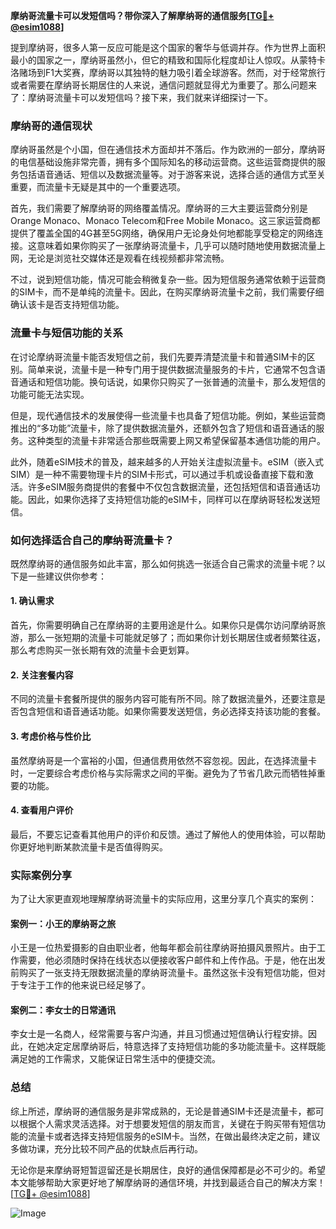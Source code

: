 **摩纳哥流量卡可以发短信吗？带你深入了解摩纳哥的通信服务[[TG💪+ @esim1088](https://t.me/s/esim1088)]**

提到摩纳哥，很多人第一反应可能是这个国家的奢华与低调并存。作为世界上面积最小的国家之一，摩纳哥虽然小，但它的精致和国际化程度却让人惊叹。从蒙特卡洛赌场到F1大奖赛，摩纳哥以其独特的魅力吸引着全球游客。然而，对于经常旅行或者需要在摩纳哥长期居住的人来说，通信问题就显得尤为重要了。那么问题来了：摩纳哥流量卡可以发短信吗？接下来，我们就来详细探讨一下。

### 摩纳哥的通信现状

摩纳哥虽然是个小国，但在通信技术方面却并不落后。作为欧洲的一部分，摩纳哥的电信基础设施非常完善，拥有多个国际知名的移动运营商。这些运营商提供的服务包括语音通话、短信以及数据流量等。对于游客来说，选择合适的通信方式至关重要，而流量卡无疑是其中的一个重要选项。

首先，我们需要了解摩纳哥的网络覆盖情况。摩纳哥的三大主要运营商分别是Orange Monaco、Monaco Telecom和Free Mobile Monaco。这三家运营商都提供了覆盖全国的4G甚至5G网络，确保用户无论身处何地都能享受稳定的网络连接。这意味着如果你购买了一张摩纳哥流量卡，几乎可以随时随地使用数据流量上网，无论是浏览社交媒体还是观看在线视频都非常流畅。

不过，说到短信功能，情况可能会稍微复杂一些。因为短信服务通常依赖于运营商的SIM卡，而不是单纯的流量卡。因此，在购买摩纳哥流量卡之前，我们需要仔细确认该卡是否支持短信功能。

### 流量卡与短信功能的关系

在讨论摩纳哥流量卡能否发短信之前，我们先要弄清楚流量卡和普通SIM卡的区别。简单来说，流量卡是一种专门用于提供数据流量服务的卡片，它通常不包含语音通话和短信功能。换句话说，如果你只购买了一张普通的流量卡，那么发短信的功能可能无法实现。

但是，现代通信技术的发展使得一些流量卡也具备了短信功能。例如，某些运营商推出的“多功能”流量卡，除了提供数据流量外，还额外包含了短信和语音通话的服务。这种类型的流量卡非常适合那些既需要上网又希望保留基本通信功能的用户。

此外，随着eSIM技术的普及，越来越多的人开始关注虚拟流量卡。eSIM（嵌入式SIM）是一种不需要物理卡片的SIM卡形式，可以通过手机或设备直接下载和激活。许多eSIM服务商提供的套餐中不仅包含数据流量，还包括短信和语音通话功能。因此，如果你选择了支持短信功能的eSIM卡，同样可以在摩纳哥轻松发送短信。

### 如何选择适合自己的摩纳哥流量卡？

既然摩纳哥的通信服务如此丰富，那么如何挑选一张适合自己需求的流量卡呢？以下是一些建议供你参考：

#### 1. 确认需求
首先，你需要明确自己在摩纳哥的主要用途是什么。如果你只是偶尔访问摩纳哥旅游，那么一张短期的流量卡可能就足够了；而如果你计划长期居住或者频繁往返，那么考虑购买一张长期有效的流量卡会更划算。

#### 2. 关注套餐内容
不同的流量卡套餐所提供的服务内容可能有所不同。除了数据流量外，还要注意是否包含短信和语音通话功能。如果你需要发送短信，务必选择支持该功能的套餐。

#### 3. 考虑价格与性价比
虽然摩纳哥是一个富裕的小国，但通信费用依然不容忽视。因此，在选择流量卡时，一定要综合考虑价格与实际需求之间的平衡。避免为了节省几欧元而牺牲掉重要的功能。

#### 4. 查看用户评价
最后，不要忘记查看其他用户的评价和反馈。通过了解他人的使用体验，可以帮助你更好地判断某款流量卡是否值得购买。

### 实际案例分享

为了让大家更直观地理解摩纳哥流量卡的实际应用，这里分享几个真实的案例：

#### 案例一：小王的摩纳哥之旅
小王是一位热爱摄影的自由职业者，他每年都会前往摩纳哥拍摄风景照片。由于工作需要，他必须随时保持在线状态以便接收客户邮件和上传作品。于是，他在出发前购买了一张支持无限数据流量的摩纳哥流量卡。虽然这张卡没有短信功能，但对于专注于工作的他来说已经足够了。

#### 案例二：李女士的日常通讯
李女士是一名商人，经常需要与客户沟通，并且习惯通过短信确认行程安排。因此，在她决定定居摩纳哥后，特意选择了支持短信功能的多功能流量卡。这样既能满足她的工作需求，又能保证日常生活中的便捷交流。

### 总结

综上所述，摩纳哥的通信服务是非常成熟的，无论是普通SIM卡还是流量卡，都可以根据个人需求灵活选择。对于想要发短信的朋友而言，关键在于购买带有短信功能的流量卡或者选择支持短信服务的eSIM卡。当然，在做出最终决定之前，建议多做功课，充分比较不同产品的优缺点后再行动。

无论你是来摩纳哥短暂逗留还是长期居住，良好的通信保障都是必不可少的。希望本文能够帮助大家更好地了解摩纳哥的通信环境，并找到最适合自己的解决方案！ [[TG💪+ @esim1088](https://t.me/s/esim1088)]  

![Image](https://i.postimg.cc/4NQfJmqS/Snipaste-2025-05-13-00-14-12.png)